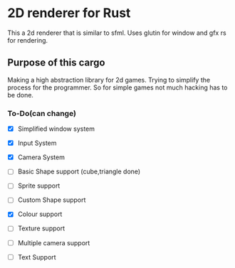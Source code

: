 # 2D renderer for Rust
This a 2d renderer that is similar to sfml.
Uses glutin for window and gfx rs for rendering.
## Purpose of this cargo
Making a high abstraction library for 2d games. Trying to simplify the process for the programmer. So for simple games not much hacking has to be done.

### To-Do(can change)
* [x] Simplified window system 
* [x] Input System
* [x] Camera System
* [ ] Basic Shape support (cube,triangle done)
* [ ] Sprite support
* [ ] Custom Shape support
* [x] Colour support
* [ ] Texture support
* [ ] Multiple camera support
* [ ] Text Support


